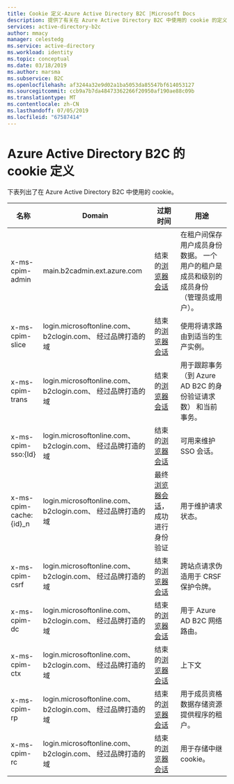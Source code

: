 ```yaml
---
title: Cookie 定义-Azure Active Directory B2C |Microsoft Docs
description: 提供了有关在 Azure Active Directory B2C 中使用的 cookie 的定义。
services: active-directory-b2c
author: mmacy
manager: celestedg
ms.service: active-directory
ms.workload: identity
ms.topic: conceptual
ms.date: 03/18/2019
ms.author: marsma
ms.subservice: B2C
ms.openlocfilehash: af3244a32e9d02a1ba5053da85547bf614053127
ms.sourcegitcommit: ccb9a7b7da48473362266f20950af190ae88c09b
ms.translationtype: MT
ms.contentlocale: zh-CN
ms.lasthandoff: 07/05/2019
ms.locfileid: "67587414"
---
```

# <a name="cookies-definitions-for-azure-active-directory-b2c"></a>Azure Active Directory B2C 的 cookie 定义

下表列出了在 Azure Active Directory B2C 中使用的 cookie。

| 名称 | Domain | 过期时间 | 用途 |
| ----------- | ------ | -------------------------- | --------- |
| x-ms-cpim-admin | main.b2cadmin.ext.azure.com | 结束的[浏览器会话](active-directory-b2c-token-session-sso.md) | 在租户间保存用户成员身份数据。 一个用户的租户是成员和级别的成员身份 （管理员或用户）。 |
| x-ms-cpim-slice | login.microsoftonline.com、 b2clogin.com、 经过品牌打造的域 | 结束的[浏览器会话](active-directory-b2c-token-session-sso.md) | 使用将请求路由到适当的生产实例。 |
| x-ms-cpim-trans | login.microsoftonline.com、 b2clogin.com、 经过品牌打造的域 | 结束的[浏览器会话](active-directory-b2c-token-session-sso.md) | 用于跟踪事务 （到 Azure AD B2C 的身份验证请求数） 和当前事务。 |
| x-ms-cpim-sso:{Id} | login.microsoftonline.com、 b2clogin.com、 经过品牌打造的域 | 结束的[浏览器会话](active-directory-b2c-token-session-sso.md) | 可用来维护 SSO 会话。 |
| x-ms-cpim-cache:{id}_n | login.microsoftonline.com、 b2clogin.com、 经过品牌打造的域 | 最终[浏览器会话](active-directory-b2c-token-session-sso.md)，成功进行身份验证 | 用于维护请求状态。 |
| x-ms-cpim-csrf | login.microsoftonline.com、 b2clogin.com、 经过品牌打造的域 | 结束的[浏览器会话](active-directory-b2c-token-session-sso.md) | 跨站点请求伪造用于 CRSF 保护令牌。 |
| x-ms-cpim-dc | login.microsoftonline.com、 b2clogin.com、 经过品牌打造的域 | 结束的[浏览器会话](active-directory-b2c-token-session-sso.md) | 用于 Azure AD B2C 网络路由。 |
| x-ms-cpim-ctx | login.microsoftonline.com、 b2clogin.com、 经过品牌打造的域 | 结束的[浏览器会话](active-directory-b2c-token-session-sso.md) | 上下文 |
| x-ms-cpim-rp | login.microsoftonline.com、 b2clogin.com、 经过品牌打造的域 | 结束的[浏览器会话](active-directory-b2c-token-session-sso.md) | 用于成员资格数据存储资源提供程序的租户。 |
| x-ms-cpim-rc | login.microsoftonline.com、 b2clogin.com、 经过品牌打造的域 | 结束的[浏览器会话](active-directory-b2c-token-session-sso.md) | 用于存储中继 cookie。 |

